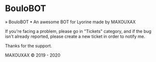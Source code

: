 # BouloBOT

» BouloBOT • An awesome BOT for Lyorine made by MAXOUXAX

If you're facing a problem, please go in "Tickets" category, and if the bug isn't already reported, please create a new ticket in order to notify me.

Thanks for the support.

MAXOUXAX © 2019 - 2020